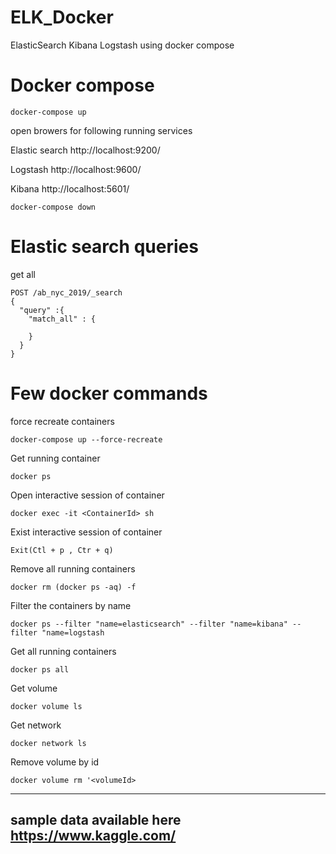 # ELK_Docker
ElasticSearch Kibana Logstash using docker compose

# Docker compose 

```
docker-compose up

``` 

open browers for following running services 

Elastic search
http://localhost:9200/

Logstash
http://localhost:9600/

Kibana
http://localhost:5601/

```
docker-compose down

```

# Elastic search queries

get all 

```
POST /ab_nyc_2019/_search
{
  "query" :{
    "match_all" : {
      
    }
  }
}

```


# Few docker commands
force recreate containers
```
docker-compose up --force-recreate

```

Get running container 
```
docker ps

```

Open interactive session of container 
```
docker exec -it <ContainerId> sh

```

Exist interactive session of container
```
Exit(Ctl + p , Ctr + q)

```

Remove all running containers 
```
docker rm (docker ps -aq) -f

``` 

Filter the containers by name
```
docker ps --filter "name=elasticsearch" --filter "name=kibana" --filter "name=logstash
```
Get all running containers

```
docker ps all 
```

Get volume 
```
docker volume ls
```

Get network 

```
docker network ls

```

Remove volume by id
```
docker volume rm '<volumeId>

```

----------------
sample data available here https://www.kaggle.com/
----------
